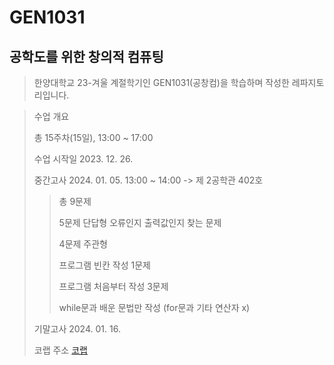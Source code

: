 # GEN1031

## 공학도를 위한 창의적 컴퓨팅

> 한양대학교 23-겨울 계절학기인 GEN1031(공창컴)을 학습하며 작성한 레파지토리입니다.

> 수업 개요
>
> 총 15주차(15일), 13:00 ~ 17:00
> 
> 수업 시작일 2023. 12. 26.
> 
> 중간고사 2024. 01. 05. 13:00 ~ 14:00 -> 제 2공학관 402호
> 
> > 총 9문제
> >
> > 5문제 단답형 오류인지 출력값인지 찾는 문제
> >
> > 4문제 주관형
> >
> > 프로그램 빈칸 작성 1문제
> >
> > 프로그램 처음부터 작성 3문제
> >
> > while문과 배운 문법만 작성 (for문과 기타 연산자 x)
> 
>
> 기말고사 2024. 01. 16.
> 
> 코랩 주소 [코랩](https://colab.research.google.com/drive/1ZliO2gSZOLuFN0F6QSq9tgI5oGrJklGr#scrollTo=7eEHkkcJbCQP)
